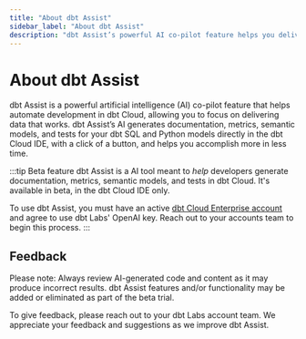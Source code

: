 ```yaml
--- 
title: "About dbt Assist" 
sidebar_label: "About dbt Assist" 
description: "dbt Assist’s powerful AI co-pilot feature helps you deliver data that works." 
---
```


# About dbt Assist <Lifecycle status='beta'/> 

dbt Assist is a powerful artificial intelligence (AI) co-pilot feature that helps automate development in dbt Cloud, allowing you to focus on delivering data that works. dbt Assist’s AI generates documentation, metrics, semantic models, and tests for your dbt SQL and Python models directly in the dbt Cloud IDE, with a click of a button, and helps you accomplish more in less time.

:::tip Beta feature
dbt Assist is a AI tool meant to _help_ developers generate documentation, metrics, semantic models, and tests in dbt Cloud. It's available in beta, in the dbt Cloud IDE only.

To use dbt Assist, you must have an active [dbt Cloud Enterprise account](https://www.getdbt.com/pricing) and agree to use dbt Labs' OpenAI key. Reach out to your accounts team to begin this process.
:::

<Lightbox src="/img/docs/dbt-cloud/cloud-ide/dbt-assist-doc.gif" width="100%" title="Use dbt Assist, a powerful AI feature, to automatically generate tests and documentation in the dbt Cloud IDE." />

## Feedback

Please note: Always review AI-generated code and content as it may produce incorrect results. dbt Assist features and/or functionality may be added or eliminated as part of the beta trial.

To give feedback, please reach out to your dbt Labs account team. We appreciate your feedback and suggestions as we improve dbt Assist.
